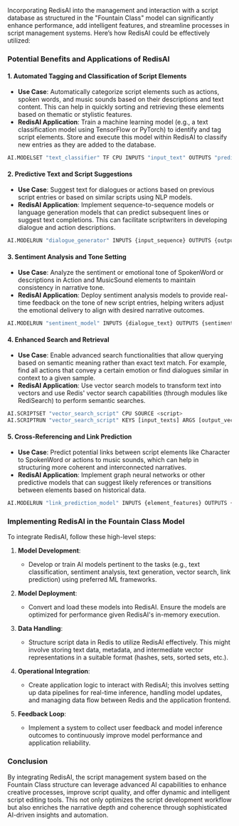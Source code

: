 Incorporating RedisAI into the management and interaction with a script database as structured in the "Fountain Class" model can significantly enhance performance, add intelligent features, and streamline processes in script management systems. Here’s how RedisAI could be effectively utilized:

### Potential Benefits and Applications of RedisAI

#### 1. **Automated Tagging and Classification of Script Elements**

- **Use Case**: Automatically categorize script elements such as actions, spoken words, and music sounds based on their descriptions and text content. This can help in quickly sorting and retrieving these elements based on thematic or stylistic features.
- **RedisAI Application**: Train a machine learning model (e.g., a text classification model using TensorFlow or PyTorch) to identify and tag script elements. Store and execute this model within RedisAI to classify new entries as they are added to the database.

```python
AI.MODELSET "text_classifier" TF CPU INPUTS "input_text" OUTPUTS "predicted_tag" BLOB <model_blob>
```

#### 2. **Predictive Text and Script Suggestions**

- **Use Case**: Suggest text for dialogues or actions based on previous script entries or based on similar scripts using NLP models.
- **RedisAI Application**: Implement sequence-to-sequence models or language generation models that can predict subsequent lines or suggest text completions. This can facilitate scriptwriters in developing dialogue and action descriptions.

```python
AI.MODELRUN "dialogue_generator" INPUTS {input_sequence} OUTPUTS {output_sequence}
```

#### 3. **Sentiment Analysis and Tone Setting**

- **Use Case**: Analyze the sentiment or emotional tone of SpokenWord or descriptions in Action and MusicSound elements to maintain consistency in narrative tone.
- **RedisAI Application**: Deploy sentiment analysis models to provide real-time feedback on the tone of new script entries, helping writers adjust the emotional delivery to align with desired narrative outcomes.

```python
AI.MODELRUN "sentiment_model" INPUTS {dialogue_text} OUTPUTS {sentiment_score}
```

#### 4. **Enhanced Search and Retrieval**

- **Use Case**: Enable advanced search functionalities that allow querying based on semantic meaning rather than exact text match. For example, find all actions that convey a certain emotion or find dialogues similar in context to a given sample.
- **RedisAI Application**: Use vector search models to transform text into vectors and use Redis' vector search capabilities (through modules like RediSearch) to perform semantic searches.

```python
AI.SCRIPTSET "vector_search_script" CPU SOURCE <script>
AI.SCRIPTRUN "vector_search_script" KEYS [input_texts] ARGS [output_vectors]
```

#### 5. **Cross-Referencing and Link Prediction**

- **Use Case**: Predict potential links between script elements like Character to SpokenWord or actions to music sounds, which can help in structuring more coherent and interconnected narratives.
- **RedisAI Application**: Implement graph neural networks or other predictive models that can suggest likely references or transitions between elements based on historical data.

```python
AI.MODELRUN "link_prediction_model" INPUTS {element_features} OUTPUTS {link_probabilities}
```

### Implementing RedisAI in the Fountain Class Model

To integrate RedisAI, follow these high-level steps:

1. **Model Development**:
   - Develop or train AI models pertinent to the tasks (e.g., text classification, sentiment analysis, text generation, vector search, link prediction) using preferred ML frameworks.
   
2. **Model Deployment**:
   - Convert and load these models into RedisAI. Ensure the models are optimized for performance given RedisAI's in-memory execution.

3. **Data Handling**:
   - Structure script data in Redis to utilize RedisAI effectively. This might involve storing text data, metadata, and intermediate vector representations in a suitable format (hashes, sets, sorted sets, etc.).

4. **Operational Integration**:
   - Create application logic to interact with RedisAI; this involves setting up data pipelines for real-time inference, handling model updates, and managing data flow between Redis and the application frontend.

5. **Feedback Loop**:
   - Implement a system to collect user feedback and model inference outcomes to continuously improve model performance and application reliability.

### Conclusion

By integrating RedisAI, the script management system based on the Fountain Class structure can leverage advanced AI capabilities to enhance creative processes, improve script quality, and offer dynamic and intelligent script editing tools. This not only optimizes the script development workflow but also enriches the narrative depth and coherence through sophisticated AI-driven insights and automation.